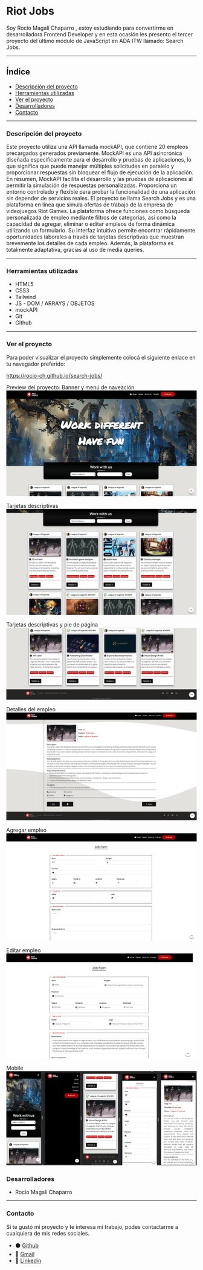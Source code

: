 # Riot Jobs

Soy Rocío Magalí Chaparro , estoy estudiando para convertirme en desarrolladora Frontend Developer y en esta ocasión les presento el tercer proyecto del último módulo de JavaScript en ADA ITW llamado: Search Jobs.

***

## Índice

- [Descripción del proyecto](#Descripción-del-proyecto)
- [Herramientas utilizadas](#Herramientas-utilizadas)
- [Ver el proyecto](#ver-el-proyecto)
- [Desarrolladores](#desarrolladores)
- [Contacto](#contacto)

***

### Descripción del proyecto

Este proyecto utiliza una API llamada mockAPI, que contiene 20 empleos precargados generados previamente. MockAPI es una API asincrónica diseñada específicamente para el desarrollo y pruebas de aplicaciones, lo que significa que puede manejar múltiples solicitudes en paralelo y proporcionar respuestas sin bloquear el flujo de ejecución de la aplicación. En resumen, MockAPI facilita el desarrollo y las pruebas de aplicaciones al permitir la simulación de respuestas personalizadas. Proporciona un entorno controlado y flexible para probar la funcionalidad de una aplicación sin depender de servicios reales.
El proyecto se llama Search Jobs y es una plataforma en línea que simula ofertas de trabajo de la empresa de videojuegos Riot Games.
La plataforma ofrece funciones como búsqueda personalizada de empleo mediante filtros de categorías, así como la capacidad de agregar, eliminar o editar empleos de forma dinámica utilizando un formulario. Su interfaz intuitiva permite encontrar rápidamente oportunidades laborales a través de tarjetas descriptivas que muestran brevemente los detalles de cada empleo. Además, la plataforma es totalmente adaptativa, gracias al uso de media queries.

***

### Herramientas utilizadas
- HTML5
- CSS3
- Tailwind
- JS - DOM / ARRAYS / OBJETOS
- mockAPI
- Git
- Github

***

### Ver el proyecto
Para poder visualizar el proyecto simplemente colocá el siguiente enlace en tu navegador preferido:

https://rocio-ch.github.io/search-jobs/


Preview del proyecto:
Banner y menú de naveación
![Preview del portfolio](/assets/banner-nav-filters-preview.png)

Tarjetas descriptivas
![Preview del portfolio](/assets/cards-preview.png)

Tarjetas descriptivas y pie de página
![Preview del portfolio](/assets/cards-footer-preview.png)

Detalles del empleo
![Preview del portfolio](/assets/job-details-preview.png)

Agregar empleo
![Preview del portfolio](/assets/add-job-preview.png)

Editar empleo
![Preview del portfolio](/assets/edit-job-preview.png)

Mobile
![Preview del portfolio](/assets/mobile-preview.png)


### Desarrolladores
- Rocío Magalí Chaparro

***
### Contacto
Si te gustó mi proyecto y te interesa mi trabajo, podes contactarme a cualquiera de mis redes sociales.

- ⚫ <a href="https://github.com/Rocio-Ch" name="github">Github</a> 
- 📧 <a href="mailto:rociomagali77@gmail.com" name="mail">Gmail</a>
- 🔗 <a href="https://www.linkedin.com/in/roc%C3%ADo-magal%C3%AD-chaparro-a3530a239/" name="linkedIn">Linkedin</a>
